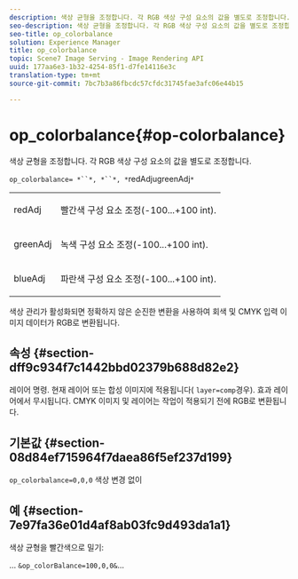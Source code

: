 ```yaml
---
description: 색상 균형을 조정합니다. 각 RGB 색상 구성 요소의 값을 별도로 조정합니다.
seo-description: 색상 균형을 조정합니다. 각 RGB 색상 구성 요소의 값을 별도로 조정합니다.
seo-title: op_colorbalance
solution: Experience Manager
title: op_colorbalance
topic: Scene7 Image Serving - Image Rendering API
uuid: 177aa6e3-1b32-4254-85f1-d7fe14116e3c
translation-type: tm+mt
source-git-commit: 7bc7b3a86fbcdc57cfdc31745fae3afc06e44b15

---
```



# op_colorbalance{#op-colorbalance}

색상 균형을 조정합니다. 각 RGB 색상 구성 요소의 값을 별도로 조정합니다.

`op_colorbalance= *``*, *``*, *`redAdjugreenAdj`*`

<table id="simpletable_BBDAA6FE9A0E48E3BD8304BDED776713"> 
 <tr class="strow"> 
  <td class="stentry"> <p><span class="varname"> redAdj</span> </p></td> 
  <td class="stentry"> <p>빨간색 구성 요소 조정(-100...+100 int). </p></td> 
 </tr> 
 <tr class="strow"> 
  <td class="stentry"> <p><span class="varname"> greenAdj</span> </p></td> 
  <td class="stentry"> <p>녹색 구성 요소 조정(-100...+100 int). </p></td> 
 </tr> 
 <tr class="strow"> 
  <td class="stentry"> <p><span class="varname"> blueAdj</span> </p></td> 
  <td class="stentry"> <p>파란색 구성 요소 조정(-100...+100 int). </p></td> 
 </tr> 
</table>

색상 관리가 활성화되면 정확하지 않은 순진한 변환을 사용하여 회색 및 CMYK 입력 이미지 데이터가 RGB로 변환됩니다.

## 속성 {#section-dff9c934f7c1442bbd02379b688d82e2}

레이어 명령. 현재 레이어 또는 합성 이미지에 적용됩니다( `layer=comp`경우). 효과 레이어에서 무시됩니다. CMYK 이미지 및 레이어는 작업이 적용되기 전에 RGB로 변환됩니다.

## 기본값 {#section-08d84ef715964f7daea86f5ef237d199}

`op_colorbalance=0,0,0` 색상 변경 없이

## 예 {#section-7e97fa36e01d4af8ab03fc9d493da1a1}

색상 균형을 빨간색으로 밀기:

… `&op_colorBalance=100,0,0&`…
